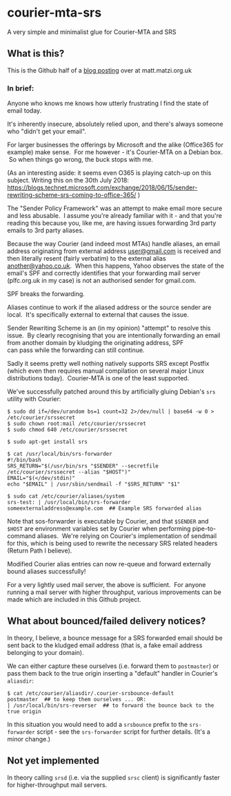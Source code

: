 # courier-mta-srs
A very simple and minimalist glue for Courier-MTA and SRS

## What is this?
This is the Github half of a [blog posting](http://matt.matzi.org.uk/2018/07/30/forwarding-external-mail-to-external-addresses-spf-srs-dkim-and-courier-mta/) over at matt.matzi.org.uk

### In brief:
Anyone who knows me knows how utterly frustrating I find the state of email today.

It's inherently insecure, absolutely relied upon, and there's always someone who "didn't get your email".

For larger businesses the offerings by Microsoft and the alike (Office365 for example) make sense.  For me however - it's Courier-MTA on a Debian box.  So when things go wrong, the buck stops with me.

(As an interesting aside: it seems even O365 is playing catch-up on this subject.  Writing this on the 30th July 2018: https://blogs.technet.microsoft.com/exchange/2018/06/15/sender-rewriting-scheme-srs-coming-to-office-365/ )

The "Sender Policy Framework" was an attempt to make email more secure and less abusable.  I assume you're already familiar with it - and that you're reading this because you, like me, are having issues forwarding 3rd party emails to 3rd party aliases.

Because the way Courier (and indeed most MTAs) handle aliases, an email address originating from external address user@gmail.com is received and then literally resent (fairly verbatim) to the external alias another@yahoo.co.uk.  When this happens, Yahoo observes the state of the email's SPF and correctly identifies that your forwarding mail server (plfc.org.uk in my case) is not an authorised sender for gmail.com.

SPF breaks the forwarding.

Aliases continue to work if the aliased address or the source sender are local.  It's specifically external to external that causes the issue.

Sender Rewriting Scheme is an (in my opinion) "attempt" to resolve this issue.  By clearly recognising that you are intentionally forwarding an email from another domain by kludging the originating address, SPF can pass while the forwarding can still continue.

Sadly it seems pretty well nothing natively supports SRS except Postfix (which even then requires manual compilation on several major Linux distributions today).  Courier-MTA is one of the least supported.

We've successfully patched around this by artificially gluing Debian's `srs` utility with Courier:

```
$ sudo dd if=/dev/urandom bs=1 count=32 2>/dev/null | base64 -w 0 > /etc/courier/srssecret
$ sudo chown root:mail /etc/courier/srssecret
$ sudo chmod 640 /etc/courier/srssecret

$ sudo apt-get install srs

$ cat /usr/local/bin/srs-forwarder 
#!/bin/bash
SRS_RETURN="$(/usr/bin/srs "$SENDER" --secretfile /etc/courier/srssecret --alias "$HOST")"
EMAIL="$(</dev/stdin)"
echo "$EMAIL" | /usr/sbin/sendmail -f "$SRS_RETURN" "$1"

$ sudo cat /etc/courier/aliases/system
srs-test: | /usr/local/bin/srs-forwarder someexternaladdress@example.com  ## Example SRS forwarded alias
```

Note that sos-forwarder is executable by Courier, and that `$SENDER` and `$HOST` are environment variables set by Courier when performing pipe-to-command aliases.  We're relying on Courier's implementation of sendmail for this, which is being used to rewrite the necessary SRS related headers (Return Path I believe).

Modified Courier alias entries can now re-queue and forward externally bound aliases successfully!

For a very lightly used mail server, the above is sufficient.  For anyone running a mail server with higher throughput, various improvements can be made which are included in this Github project.

## What about bounced/failed delivery notices?
In theory, I believe, a bounce message for a SRS forwarded email should be sent back to the kludged email address (that is, a fake email address belonging to your domain).

We can either capture these ourselves (i.e. forward them to `postmaster`) or pass them back to the true origin inserting a "default" handler in Courier's `aliasdir`:

```
$ cat /etc/courier/aliasdir/.courier-srsbounce-default
postmaster  ## to keep them ourselves ... OR:
| /usr/local/bin/srs-reverser  ## to forward the bounce back to the true origin
```

In this situation you would need to add a `srsbounce` prefix to the `srs-forwarder` script - see the `srs-forwarder` script for further details.  (It's a minor change.)

## Not yet implemented
In theory calling `srsd` (i.e. via the supplied `srsc` client) is significantly faster for higher-throughput mail servers.

